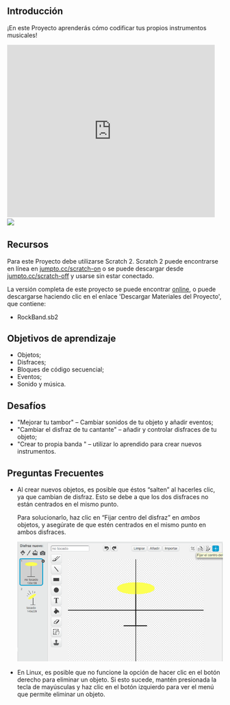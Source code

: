 ## Introducción

¡En este Proyecto aprenderás cómo codificar tus propios instrumentos musicales!

<div class="scratch-preview">
  <iframe allowtransparency="true" width="485" height="402" src="https://scratch.mit.edu/projects/embed/26741186/?autostart=false" frameborder="0"></iframe>
  <img src="band-final.png">
</div>

## Recursos
Para este Proyecto debe utilizarse Scratch 2. Scratch 2 puede encontrarse en línea en [jumpto.cc/scratch-on](http://jumpto.cc/scratch-on) o se puede descargar desde [jumpto.cc/scratch-off](http://jumpto.cc/scratch-off) y usarse sin estar conectado.

La versión completa de este proyecto se puede encontrar <a href="http://scratch.mit.edu/projects/26741186/#editor">online</a>, o puede descargarse haciendo clic en el enlace 'Descargar Materiales del Proyecto', que contiene:

+ RockBand.sb2

## Objetivos de aprendizaje
+ Objetos;
+ Disfraces;
+ Bloques de código secuencial;
+ Eventos;
+ Sonido y música.

## Desafíos
+ "Mejorar tu tambor" – Cambiar sonidos de tu objeto y añadir eventos;
+ "Cambiar el disfraz de tu cantante" – añadir y controlar disfraces de tu objeto;
+ "Crear to propia banda " – utilizar lo aprendido para crear nuevos instrumentos.

## Preguntas Frecuentes
+ Al crear nuevos objetos, es posible que éstos “salten” al hacerles clic, ya que cambian de disfraz. Esto se debe a que los dos disfraces no están centrados en el mismo punto.

	Para solucionarlo, haz clic en “Fijar centro del disfraz” en _ambos_ objetos, y asegúrate de que estén centrados en el mismo punto en ambos disfraces.

	![screenshot](images/band-center.png)

+ En Linux, es posible que no funcione la opción de hacer clic en el botón derecho para eliminar un objeto. Si esto sucede, mantén presionada la tecla de mayúsculas y haz clic en el botón izquierdo para ver el menú que permite eliminar un objeto.
